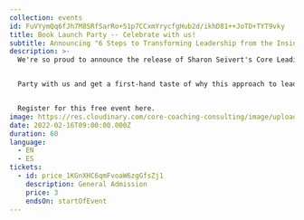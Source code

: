 ```yaml
---
collection: events
id: FuVYymQq6fJh7M8SRfSarRo+51p7CCxmYrycfgHub2d/ikhD81++JoTD+TYT9vky
title: Book Launch Party -- Celebrate with us!
subtitle: Announcing "6 Steps to Transforming Leadership from the Inside Out"
description: >-
  We're so proud to announce the release of Sharon Seivert's Core Leading book. 


  Party with us and get a first-hand taste of why this approach to leadership is perfect to help you better manage today's troubles. 


  Register for this free event here.
image: https://res.cloudinary.com/core-coaching-consulting/image/upload/v1642026381/Book_launch_update_image_dwgvde.jpg
date: 2022-02-16T09:00:00.000Z
duration: 60
language:
  - EN
  - ES
tickets:
  - id: price_1KGnXHC6qmFvoaW6zgGfsZj1
    description: General Admission
    price: 3
    endsOn: startOfEvent
---
```

